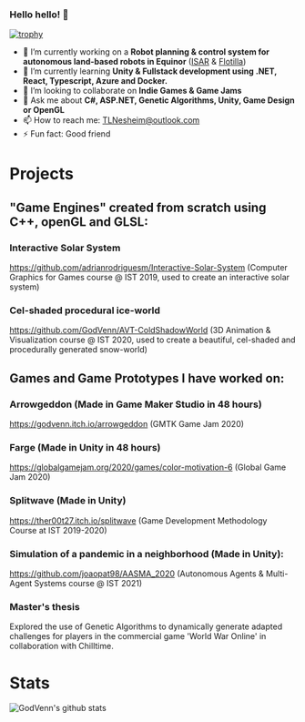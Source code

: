 ### Hello hello! 👋

[![trophy](https://github-profile-trophy.vercel.app/?username=GodVenn)](https://github.com/GodVenn/github-profile-trophy)

<!--
**GodVenn/GodVenn** is a ✨ _special_ ✨ repository because its `README.md` (this file) appears on your GitHub profile.
-->

- 🔭 I’m currently working on a **Robot planning & control system for autonomous land-based robots in Equinor** ([ISAR](https://github.com/equinor/isar) & [Flotilla](https://github.com/equinor/flotilla))
- 🌱 I’m currently learning **Unity & Fullstack development using .NET, React, Typescript, Azure and Docker.**
- 👯 I’m looking to collaborate on **Indie Games & Game Jams**
- 💬 Ask me about **C#, ASP.NET, Genetic Algorithms, Unity, Game Design or OpenGL**
- 📫 How to reach me: TLNesheim@outlook.com
- ⚡ Fun fact: Good friend

# Projects

## "Game Engines" created from scratch using C++, openGL and GLSL:  

### Interactive Solar System
https://github.com/adrianrodriguesm/Interactive-Solar-System (Computer Graphics for Games course @ IST 2019, used to create an interactive solar system)

### Cel-shaded procedural ice-world
https://github.com/GodVenn/AVT-ColdShadowWorld (3D Animation & Visualization course @ IST 2020, used to create a beautiful, cel-shaded and procedurally generated snow-world)

## Games and Game Prototypes I have worked on:  

### Arrowgeddon (Made in Game Maker Studio in 48 hours)
https://godvenn.itch.io/arrowgeddon (GMTK Game Jam 2020)  
### Farge (Made in Unity in 48 hours)
https://globalgamejam.org/2020/games/color-motivation-6 (Global Game Jam 2020)  
### Splitwave (Made in Unity)
https://ther00t27.itch.io/splitwave (Game Development Methodology Course at IST 2019-2020)  

### Simulation of a pandemic in a neighborhood (Made in Unity):
https://github.com/joaopat98/AASMA_2020 (Autonomous Agents & Multi-Agent Systems course @ IST 2021)

### Master's thesis 
Explored the use of Genetic Algorithms to dynamically generate adapted challenges for players in the 
commercial game 'World War Online' in collaboration with Chilltime.

# Stats
![GodVenn's github stats](https://github-readme-stats.vercel.app/api?username=GodVenn&show_icons=true&theme=dracula)
